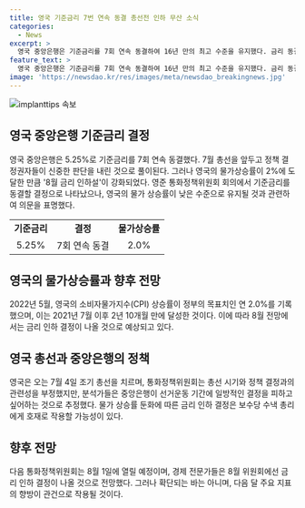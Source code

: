 ```yaml
---
title: 영국 기준금리 7번 연속 동결 총선전 인하 무산 소식
categories:
  - News
excerpt: >
  영국 중앙은행은 기준금리를 7회 연속 동결하여 16년 만의 최고 수준을 유지했다. 금리 동결은 총선을 앞두고 정책 결정권자들의 신중한 판단으로 풀이되며, 5월 CPI가 2.0%로 상승한 만큼 8월 금리 인하설이 힘을 얻고 있다. 영국 중앙은행 총재는 물가 상승률이 낮은 수준으로 유지될 것을 확신해야만 인하를 결정할 것이라고 밝혔다. 이에 대한 의사록에 따르면 금리 동결 의견을 낸 위원들은 이번 결정을 정교한 균형을 맞춘 것으로 평가했다. 그러나 경제 전문가들은 다음 달 주요 지표의 향방이 금리 결정에 영향을 미칠 것으로 예상하고 있다.
feature_text: >
  영국 중앙은행은 기준금리를 7회 연속 동결하여 16년 만의 최고 수준을 유지했다. 금리 동결은 총선을 앞두고 정책 결정권자들의 신중한 판단으로 풀이되며, 5월 CPI가 2.0%로 상승한 만큼 8월 금리 인하설이 힘을 얻고 있다. 영국 중앙은행 총재는 물가 상승률이 낮은 수준으로 유지될 것을 확신해야만 인하를 결정할 것이라고 밝혔다. 이에 대한 의사록에 따르면 금리 동결 의견을 낸 위원들은 이번 결정을 정교한 균형을 맞춘 것으로 평가했다. 그러나 경제 전문가들은 다음 달 주요 지표의 향방이 금리 결정에 영향을 미칠 것으로 예상하고 있다.
image: 'https://newsdao.kr/res/images/meta/newsdao_breakingnews.jpg'
---
```


<p><img src="https://newsdao.kr/res/images/meta/newsdao_breakingnews.jpg" alt="implanttips 속보" /></p>

<h2 data-ke-size="size26">영국 중앙은행 기준금리 결정</h2>

<p data-ke-size="size16">영국 중앙은행은 5.25%로 기준금리를 7회 연속 동결했다. 7월 총선을 앞두고 정책 결정권자들이 신중한 판단을 내린 것으로 풀이된다. 그러나 영국의 물가상승률이 2%에 도달한 만큼 '8월 금리 인하설'이 강화되었다. 영준 통화정책위원회 회의에서 기준금리를 동결할 결정으로 나타났으나, 영국의 물가 상승률이 낮은 수준으로 유지될 것과 관련하여 의문을 표명했다.</p>

<table>
    <tr>
        <td style="text-align: center; height: 17px;"><b>기준금리</b></td>
        <td style="text-align: center; height: 17px;"><b>결정</b></td>
        <td style="text-align: center; height: 17px;"><b>물가상승률</b></td>
    </tr>
    <tr>
        <td style="text-align: center; height: 17px;">5.25%</td>
        <td style="text-align: center; height: 17px;">7회 연속 동결</td>
        <td style="text-align: center; height: 17px;">2.0%</td>
    </tr>
</table>

<h2 data-ke-size="size26">영국의 물가상승률과 향후 전망</h2>

<p data-ke-size="size16">2022년 5월, 영국의 소비자물가지수(CPI) 상승률이 정부의 목표치인 연 2.0%를 기록했으며, 이는 2021년 7월 이후 2년 10개월 만에 달성한 것이다. 이에 따라 8월 전망에서는 금리 인하 결정이 나올 것으로 예상되고 있다.</p>

<h2 data-ke-size="size26">영국 총선과 중앙은행의 정책</h2>

<p data-ke-size="size16">영국은 오는 7월 4일 조기 총선을 치르며, 통화정책위원회는 총선 시기와 정책 결정과의 관련성을 부정했지만, 분석가들은 중앙은행이 선거운동 기간에 일방적인 결정을 피하고 싶어하는 것으로 추정했다. 물가 상승률 둔화에 따른 금리 인하 결정은 보수당 수낵 총리에게 호재로 작용할 가능성이 있다.</p>

<h2 data-ke-size="size26">향후 전망</h2>

<p data-ke-size="size16">다음 통화정책위원회는 8월 1일에 열릴 예정이며, 경제 전문가들은 8월 위원회에선 금리 인하 결정이 나올 것으로 전망했다. 그러나 확단되는 바는 아니며, 다음 달 주요 지표의 향방이 관건으로 작용될 것이다.</p>

